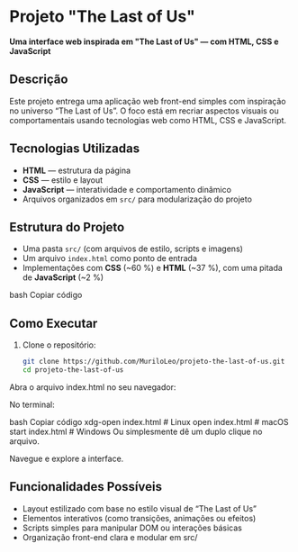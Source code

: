 # Projeto "The Last of Us"

**Uma interface web inspirada em "The Last of Us" — com HTML, CSS e JavaScript**

##  Descrição

Este projeto entrega uma aplicação web front-end simples com inspiração no universo “The Last of Us”. O foco está em recriar aspectos visuais ou comportamentais usando tecnologias web como HTML, CSS e JavaScript.

##  Tecnologias Utilizadas

- **HTML** — estrutura da página
- **CSS** — estilo e layout
- **JavaScript** — interatividade e comportamento dinâmico
- Arquivos organizados em `src/` para modularização do projeto

##  Estrutura do Projeto

- Uma pasta `src/` (com arquivos de estilo, scripts e imagens)
- Um arquivo `index.html` como ponto de entrada
- Implementações com **CSS** (~60 %) e **HTML** (~37 %), com uma pitada de **JavaScript** (~2 %)

bash
Copiar código

##  Como Executar

1. Clone o repositório:
   ```bash
   git clone https://github.com/MuriloLeo/projeto-the-last-of-us.git
   cd projeto-the-last-of-us
Abra o arquivo index.html no seu navegador:

No terminal:

bash
Copiar código
xdg-open index.html  # Linux
open index.html      # macOS
start index.html     # Windows
Ou simplesmente dê um duplo clique no arquivo.

Navegue e explore a interface.

## Funcionalidades Possíveis

- Layout estilizado com base no estilo visual de “The Last of Us”
- Elementos interativos (como transições, animações ou efeitos)
- Scripts simples para manipular DOM ou interações básicas
- Organização front-end clara e modular em src/
